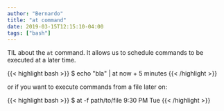 ```yaml
---
author: "Bernardo"
title: "at command"
date: 2019-03-15T12:15:10-04:00
tags: ["bash"]
---
```


TIL about the `at` command. It allows us to schedule commands to be executed
at a later time.

{{< highlight bash >}}
$ echo "bla" | at now + 5 minutes
{{< /highlight >}}

or if you want to execute commands from a file later on:

{{< highlight bash >}}
$ at -f path/to/file 9:30 PM Tue
{{< /highlight >}}
